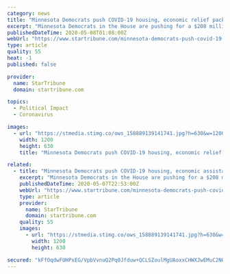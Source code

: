 ```yaml
---
category: news
title: "Minnesota Democrats push COVID-19 housing, economic relief package"
excerpt: "Minnesota Democrats in the House are pushing for a $208 million housing and economic assistance package, teeing up end-of-session negotiations with Senate Republicans over whether targeted aid or tax relief is the best way to help Minnesotans struggling during the coronavirus pandemic."
publishedDateTime: 2020-05-08T01:08:00Z
webUrl: "https://www.startribune.com/minnesota-democrats-push-covid-19-housing-economic-assistance-package/570288482/"
type: article
quality: 55
heat: -1
published: false

provider:
  name: StarTribune
  domain: startribune.com

topics:
  - Political Impact
  - Coronavirus

images:
  - url: "https://stmedia.stimg.co/ows_158889139141741.jpg?h=630&w=1200&fit=crop&bg=999&crop=faces"
    width: 1200
    height: 630
    title: "Minnesota Democrats push COVID-19 housing, economic relief package"

related:
  - title: "Minnesota Democrats push COVID-19 housing, economic assistance package"
    excerpt: "Minnesota Democrats in the House are pushing for a $208 million housing and economic assistance package, teeing up end-of-session negotiations with Senate Republicans over whether targeted aid or tax relief is the best way to help Minnesotans struggling during the coronavirus pandemic."
    publishedDateTime: 2020-05-07T22:53:00Z
    webUrl: "https://www.startribune.com/minnesota-democrats-push-covid-19-housing-economic-assistance-package/570288482/"
    type: article
    provider:
      name: StarTribune
      domain: startribune.com
    quality: 55
    images:
      - url: "https://stmedia.stimg.co/ows_158889139141741.jpg?h=630&w=1200&fit=crop&bg=999&crop=faces"
        width: 1200
        height: 630

secured: "kFfOqdwFUHPxEG/VpbVvnuQ2Pq0Jfduw+QCLSZoulMgUAoxxCHWXJwEMuC2NQTmEn0shlyNVe+MeMbDYVxh+iuTTIVVu8rEX9Ytjpuo/TlKoe0ybcEbrktBKs7yWKvzwzydIR29NXFUR0TQURw8rz6nRbCQeUlgnPt8q6jUB2IFRlR5YBTXwh1CS825Ucp7ciGhL7Z8wKzAoQpnDDKp4NcPUFamh0WEg813PYqz0yglIDQx73WSBLoENVPHr7aucd5VrL9CIeinAU9WgZX5zqF39EeaRzOYm+Zz0HkugFyXtanBRqYNI3i+m0f3aq0yvbBKioIli82BLCjwXpCvOWYY9W03AFWuqWx1i8lHZG6bo1Qr2Z58EXTdbGqOMUVeZMjtoN9Dz4DPGFi0fs1Bj71TDLrQm3/5FnSti6ZpGwtEDoDn0Ax+RvnfLFlP/yaexn0U8sZnWJP0HE5lJbT60V2tj8Dgx8wTSBzWbsQwcfj0=;gmh+IEO8nWUdtGbPA7dCGA=="
---
```


